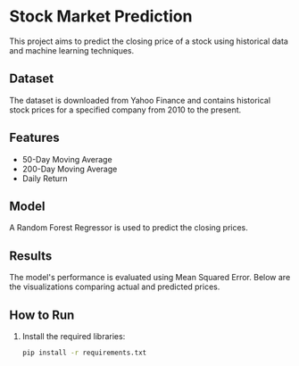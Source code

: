 # Stock Market Prediction

This project aims to predict the closing price of a stock using historical data and machine learning techniques.

## Dataset

The dataset is downloaded from Yahoo Finance and contains historical stock prices for a specified company from 2010 to the present.

## Features

- 50-Day Moving Average
- 200-Day Moving Average
- Daily Return

## Model

A Random Forest Regressor is used to predict the closing prices.

## Results

The model's performance is evaluated using Mean Squared Error. Below are the visualizations comparing actual and predicted prices.

## How to Run

1. Install the required libraries:
   ```bash
   pip install -r requirements.txt
   ```

